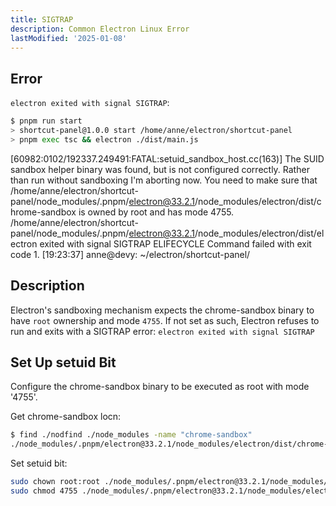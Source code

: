 ```yaml
---
title: SIGTRAP
description: Common Electron Linux Error
lastModified: '2025-01-08'
---
```


## Error

`electron exited with signal SIGTRAP`:

```bash
$ pnpm run start
> shortcut-panel@1.0.0 start /home/anne/electron/shortcut-panel
> pnpm exec tsc && electron ./dist/main.js
```

[60982:0102/192337.249491:FATAL:setuid_sandbox_host.cc(163)] The SUID sandbox helper binary was found, but is not configured correctly. Rather than run without sandboxing I'm aborting now. You need to make sure that /home/anne/electron/shortcut-panel/node_modules/.pnpm/electron@33.2.1/node_modules/electron/dist/chrome-sandbox is owned by root and has mode 4755.
/home/anne/electron/shortcut-panel/node_modules/.pnpm/electron@33.2.1/node_modules/electron/dist/electron exited with signal SIGTRAP
ELIFECYCLE Command failed with exit code 1.
[19:23:37] anne@devy: ~/electron/shortcut-panel/


## Description

Electron's sandboxing mechanism expects the chrome-sandbox binary to have `root` ownership and mode `4755`. If not set as such, Electron refuses to run and exits with a SIGTRAP error:  `electron exited with signal SIGTRAP`

## Set Up setuid Bit

Configure the chrome-sandbox binary to be executed as root with mode '4755'.

Get chrome-sandbox locn:

```bash
$ find ./nodfind ./node_modules -name "chrome-sandbox"
./node_modules/.pnpm/electron@33.2.1/node_modules/electron/dist/chrome-sandbox
```

Set setuid bit:

```bash
sudo chown root:root ./node_modules/.pnpm/electron@33.2.1/node_modules/electron/dist/chrome-sandbox
sudo chmod 4755 ./node_modules/.pnpm/electron@33.2.1/node_modules/electron/dist/chrome-sandbox
```
